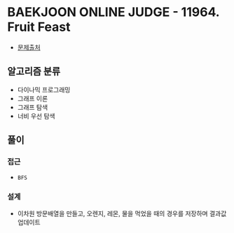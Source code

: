 # BAEKJOON ONLINE JUDGE - 11964. Fruit Feast

- [문제출처](https://www.acmicpc.net/problem/11964 '11964. Fruit Feast')

## 알고리즘 분류

- 다이나믹 프로그래밍
- 그래프 이론
- 그래프 탐색
- 너비 우선 탐색

## 풀이

### 접근

- `BFS`

### 설계

- 이차원 방문배열을 만들고, 오렌지, 레몬, 물을 먹었을 때의 경우를 저장하며 결과값 업데이트
